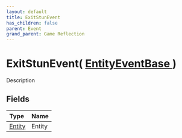 ```yaml
---
layout: default
title: ExitStunEvent
has_children: false
parent: Event
grand_parent: Game Reflection
---
```

# ExitStunEvent( [ EntityEventBase ](/docs/game-reflection/events/entity_event_base) )
Description 

## Fields

| Type | Name |
|:-------------|:--------------|
| [Entity](/docs/game-reflection/classes/entity) | Entity |

